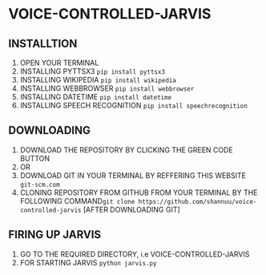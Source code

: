 # VOICE-CONTROLLED-JARVIS

## INSTALLTION
  1. OPEN YOUR TERMINAL
  2. INSTALLING PYTTSX3 `pip install pyttsx3`
  3. INSTALLING WIKIPEDIA `pip install wikipedia`
  4. INSTALLING WEBBROWSER `pip install webbrowser`
  5. INSTALLING DATETIME `pip install datetime`
  6. INSTALLING SPEECH RECOGNITION `pip install speechrecognition`

## DOWNLOADING
  1. DOWNLOAD THE REPOSITORY BY CLICKING THE GREEN CODE BUTTON
  2. OR
  3. DOWNLOAD GIT IN YOUR TERMINAL BY REFFERING THIS WEBSITE `git-scm.com`
  4. CLONING REPOSITORY FROM GITHUB FROM YOUR TERMINAL BY THE FOLLOWING COMMAND`git clone https://github.com/shannuu/voice-controlled-jarvis` [AFTER DOWNLOADING GIT]

## FIRING UP JARVIS
  1. GO TO THE REQUIRED DIRECTORY, i.e VOICE-CONTROLLED-JARVIS
  2. FOR STARTING JARVIS `python jarvis.py`
